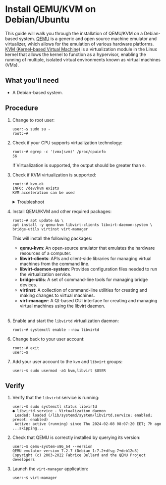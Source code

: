 # Install QEMU/KVM on Debian/Ubuntu

This guide will walk you through the installation of QEMU/KVM on a Debian-based system.
[QEMU](https://www.qemu.org/) is a generic and open source machine emulator and virtualizer, which
allows for the emulation of various hardware platforms. [KVM (Kernel-based Virtual Machine)](https://linux-kvm.org/page/Main_Page)
is a virtualization module in the Linux kernel that allows the kernel to function as a hypervisor,
enabling the running of multiple, isolated virtual environments known as virtual machines (VMs).

## What you'll need

* A Debian-based system.

## Procedure

1. Change to root user:

    ```console
    user:~$ sudo su -
    root:~#
    ```

1. Check if your CPU supports virtualization technology:

    ```console
    root:~# egrep -c '(vmx|svm)' /proc/cpuinfo
    56
    ```

    If Virtualization is supported, the output should be greater than `0`.

1. Check if KVM virtualization is supported:

    ```console
    root:~# kvm-ok
    INFO: /dev/kvm exists
    KVM acceleration can be used
    ```

    <details>
    <summary>Troubleshoot</summary>
    
    If the `kvm-ok` utility is missing, install the `cpu-checker` package:

    ```console
    root:~# apt update && apt install -y cpu-checker
    ```
    </details>

1. Install QEMU/KVM and other required packages:

    ```console
    root:~# apt update && \
    apt install -y qemu-kvm libvirt-clients libvirt-daemon-system \
    bridge-utils virtinst virt-manager
    ```

    This will install the following packages:

    - **qemu-kvm**: An open-source emulator that emulates the hardware resources of a computer.
    - **libvirt-clients**: APIs and client-side libraries for managing virtual machines from the
      command line.
    - **libvirt-daemon-system**: Provides configuration files needed to run the virtualization
      service.
    - **bridge-utils**: A set of command-line tools for managing bridge devices.
    - **virtinst**: A collection of command-line utilities for creating and making changes to
      virtual machines.
    - **virt-manager**: A Qt-based GUI interface for creating and managing virtual machines using
      the libvirt daemon.

    <br/>

1. Enable and start the `libvirtd` virtualization daemon:
    
    ```console
    root:~# systemctl enable --now libvirtd
    ```

1. Change back to your user account:

    ```console
    root:~# exit
    user:~$
    ```

1. Add your user account to the `kvm` and `libvirt` groups:

    ```console
    user:~$ sudo usermod -aG kvm,libvirt $USER
    ```

## Verify

1. Verify that the `libvirtd` service is running:

    ```console
    user:~$ sudo systemctl status libvirtd
    ● libvirtd.service - Virtualization daemon
     Loaded: loaded (/lib/systemd/system/libvirtd.service; enabled; preset: enabled)
     Active: active (running) since Thu 2024-02-08 08:07:20 EET; 7h ago
    ...skipping...
    ```

1. Check that QEMU is correctly installed by querying its version:

    ```console
    user:~$ qemu-system-x86_64 --version
    QEMU emulator version 7.2.7 (Debian 1:7.2+dfsg-7+deb12u3)
    Copyright (c) 2003-2022 Fabrice Bellard and the QEMU Project developers
    ```

1. Launch the `virt-manager` application:

    ```console
    user:~$ virt-manager
    ```
